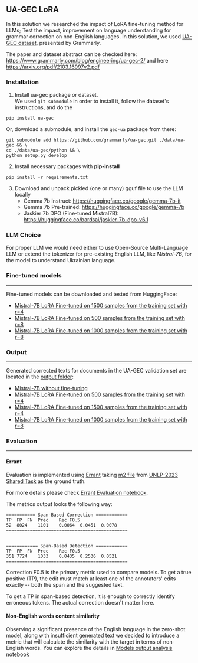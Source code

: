 UA-GEC LoRA
----

In this solution we researched the impact of LoRA fine-tuning method for LLMs; Test the impact, improvement on language understanding for 
grammar correction on non-English languages. In this solution, we used [UA-GEC dataset](https://github.com/grammarly/ua-gec), presented by Grammarly.

The paper and dataset abstract can be checked here: https://www.grammarly.com/blog/engineering/ua-gec-2/ and here https://arxiv.org/pdf/2103.16997v2.pdf

### Installation

1. Install ua-gec package or dataset. \
We used `git submodule` in order to install it, follow the dataset's instructions, and do the
```shell
pip install ua-gec
```
Or, download a submodule, and install the `gec-ua` package from there:
```shell
git submodule add https://github.com/grammarly/ua-gec.git ./data/ua-gec && \
cd ./data/ua-gec/python && \
python setup.py develop  
```
2. Install necessary packages with __pip-install__
```shell
pip install -r requirements.txt
```
3. Download and unpack pickled (one or many) gguf file to use the LLM locally
    - Gemma 7b Instruct: https://huggingface.co/google/gemma-7b-it
    - Gemma 7b Pre-trained: https://huggingface.co/google/gemma-7b
    - Jaskier 7b DPO (Fine-tuned Mistral7B): https://huggingface.co/bardsai/jaskier-7b-dpo-v6.1 


### LLM Choice

For proper LLM we would need either to use Open-Source Multi-Language LLM or extend the tokenizer for pre-existing English LLM, like _Mistral-7B_, for the model to understand Ukrainian language.

### Fine-tuned models
----

Fine-tuned models can be downloaded and tested from HuggingFace:
- [Mistral-7B LoRA Fine-tuned on 1500 samples from the training set with r=4](https://huggingface.co/rkovalchuk/mistral-7b-ua-gec)
- [Mistral-7B LoRA Fine-tuned on 500 samples from the training set with r=8](https://huggingface.co/epekach/mistral-7b-ua-gec)
- [Mistral-7B LoRA Fine-tuned on 1000 samples from the training set with r=8](https://huggingface.co/andrian-kr/mistral-7b-ua-gec)

### Output
----

Generated corrected texts for documents in the UA-GEC validation set are located in the [output folder](https://github.com/Reennon/ua-gec-lora/tree/master/output):
- [Mistral-7B without fine-tuning](https://github.com/Reennon/ua-gec-lora/blob/master/output/raw-model.txt)
- [Mistral-7B LoRA Fine-tuned on 500 samples from the training set with r=4](https://github.com/Reennon/ua-gec-lora/blob/master/output/fine-tuned-r4-500.txt)
- [Mistral-7B LoRA Fine-tuned on 1500 samples from the training set with r=4](https://github.com/Reennon/ua-gec-lora/blob/master/output/fine-tuned-r4-1500.txt)
- [Mistral-7B LoRA Fine-tuned on 1000 samples from the training set with r=8](https://github.com/Reennon/ua-gec-lora/blob/master/output/fine-tuned-r8-1000.txt)

### Evaluation
----

#### Errant

Evaluation is implemented using [Errant](https://github.com/chrisjbryant/errant) taking [m2 file](https://github.com/osyvokon/unlp-2023-shared-task/blob/main/data/gec-only/valid.m2) from [UNLP-2023 Shared Task](https://github.com/osyvokon/unlp-2023-shared-task/tree/main) as the ground truth.

For more details please check [Errant Evaluation notebook](https://github.com/Reennon/ua-gec-lora/blob/master/notebooks/errant-evaluation.ipynb).

The metrics output looks the following way:
```
=========== Span-Based Correction ============
TP	FP	FN	Prec	Rec	F0.5
52	8024	1101	0.0064	0.0451	0.0078
==============================================


============ Span-Based Detection ============
TP	FP	FN	Prec	Rec	F0.5
351	7724	1033	0.0435	0.2536	0.0521
==============================================
```

Correction F0.5 is the primary metric used to compare models. To get a true positive (TP), the edit must match at least one of the annotators' edits exactly -- both the span and the suggested text.

To get a TP in span-based detection, it is enough to correctly identify erroneous tokens. The actual correction doesn't matter here.

#### Non-English words content similarity

Observing a significant presence of the English language in the zero-shot model, along with insufficient generated text we decided to introduce a metric that will calculate the similarity with the target in terms of non-English words. You can explore the details in [Models output analysis notebook](https://github.com/Reennon/ua-gec-lora/blob/master/notebooks/models-output-analysis.ipynb)
